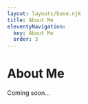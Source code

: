 ```yaml
---
layout: layouts/base.njk
title: About Me
eleventyNavigation:
  key: About Me
  order: 3
---
```

# About Me

Coming soon...